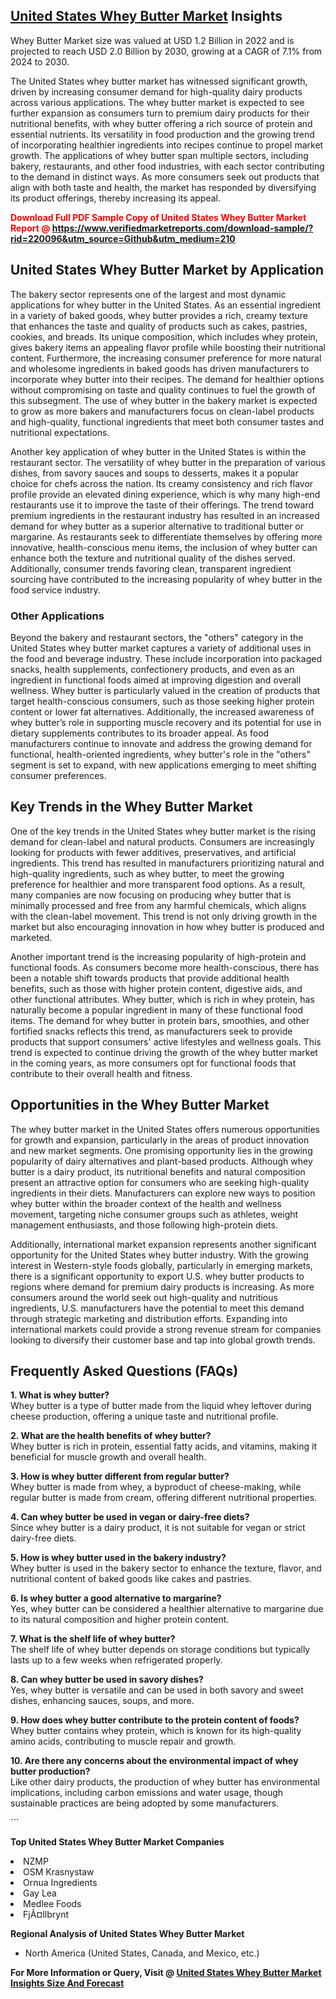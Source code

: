 <h2><a href="https://www.verifiedmarketreports.com/download-sample/?rid=220096&amp;utm_source=Github&amp;utm_medium=210" target="_blank">United States Whey Butter Market</a> Insights</h2><p>Whey Butter Market size was valued at USD 1.2 Billion in 2022 and is projected to reach USD 2.0 Billion by 2030, growing at a CAGR of 7.1% from 2024 to 2030.</p><p><p>The United States whey butter market has witnessed significant growth, driven by increasing consumer demand for high-quality dairy products across various applications. The whey butter market is expected to see further expansion as consumers turn to premium dairy products for their nutritional benefits, with whey butter offering a rich source of protein and essential nutrients. Its versatility in food production and the growing trend of incorporating healthier ingredients into recipes continue to propel market growth. The applications of whey butter span multiple sectors, including bakery, restaurants, and other food industries, with each sector contributing to the demand in distinct ways. As more consumers seek out products that align with both taste and health, the market has responded by diversifying its product offerings, thereby increasing its appeal. <strong><p><span class=""><span style="color: #ff0000;"><strong>Download Full PDF Sample Copy of United States Whey Butter Market Report</strong> @ </span><a href="https://www.verifiedmarketreports.com/download-sample/?rid=220096&amp;utm_source=Github&amp;utm_medium=210" target="_blank">https://www.verifiedmarketreports.com/download-sample/?rid=220096&amp;utm_source=Github&amp;utm_medium=210</a></span></p></strong></p><h2>United States Whey Butter Market by Application</h2><p>The bakery sector represents one of the largest and most dynamic applications for whey butter in the United States. As an essential ingredient in a variety of baked goods, whey butter provides a rich, creamy texture that enhances the taste and quality of products such as cakes, pastries, cookies, and breads. Its unique composition, which includes whey protein, gives bakery items an appealing flavor profile while boosting their nutritional content. Furthermore, the increasing consumer preference for more natural and wholesome ingredients in baked goods has driven manufacturers to incorporate whey butter into their recipes. The demand for healthier options without compromising on taste and quality continues to fuel the growth of this subsegment. The use of whey butter in the bakery market is expected to grow as more bakers and manufacturers focus on clean-label products and high-quality, functional ingredients that meet both consumer tastes and nutritional expectations.</p><p>Another key application of whey butter in the United States is within the restaurant sector. The versatility of whey butter in the preparation of various dishes, from savory sauces and soups to desserts, makes it a popular choice for chefs across the nation. Its creamy consistency and rich flavor profile provide an elevated dining experience, which is why many high-end restaurants use it to improve the taste of their offerings. The trend toward premium ingredients in the restaurant industry has resulted in an increased demand for whey butter as a superior alternative to traditional butter or margarine. As restaurants seek to differentiate themselves by offering more innovative, health-conscious menu items, the inclusion of whey butter can enhance both the texture and nutritional quality of the dishes served. Additionally, consumer trends favoring clean, transparent ingredient sourcing have contributed to the increasing popularity of whey butter in the food service industry.</p><h3>Other Applications</h3><p>Beyond the bakery and restaurant sectors, the "others" category in the United States whey butter market captures a variety of additional uses in the food and beverage industry. These include incorporation into packaged snacks, health supplements, confectionery products, and even as an ingredient in functional foods aimed at improving digestion and overall wellness. Whey butter is particularly valued in the creation of products that target health-conscious consumers, such as those seeking higher protein content or lower fat alternatives. Additionally, the increased awareness of whey butter’s role in supporting muscle recovery and its potential for use in dietary supplements contributes to its broader appeal. As food manufacturers continue to innovate and address the growing demand for functional, health-oriented ingredients, whey butter's role in the "others" segment is set to expand, with new applications emerging to meet shifting consumer preferences.</p><h2>Key Trends in the Whey Butter Market</h2><p>One of the key trends in the United States whey butter market is the rising demand for clean-label and natural products. Consumers are increasingly looking for products with fewer additives, preservatives, and artificial ingredients. This trend has resulted in manufacturers prioritizing natural and high-quality ingredients, such as whey butter, to meet the growing preference for healthier and more transparent food options. As a result, many companies are now focusing on producing whey butter that is minimally processed and free from any harmful chemicals, which aligns with the clean-label movement. This trend is not only driving growth in the market but also encouraging innovation in how whey butter is produced and marketed.</p><p>Another important trend is the increasing popularity of high-protein and functional foods. As consumers become more health-conscious, there has been a notable shift towards products that provide additional health benefits, such as those with higher protein content, digestive aids, and other functional attributes. Whey butter, which is rich in whey protein, has naturally become a popular ingredient in many of these functional food items. The demand for whey butter in protein bars, smoothies, and other fortified snacks reflects this trend, as manufacturers seek to provide products that support consumers' active lifestyles and wellness goals. This trend is expected to continue driving the growth of the whey butter market in the coming years, as more consumers opt for functional foods that contribute to their overall health and fitness.</p><h2>Opportunities in the Whey Butter Market</h2><p>The whey butter market in the United States offers numerous opportunities for growth and expansion, particularly in the areas of product innovation and new market segments. One promising opportunity lies in the growing popularity of dairy alternatives and plant-based products. Although whey butter is a dairy product, its nutritional benefits and natural composition present an attractive option for consumers who are seeking high-quality ingredients in their diets. Manufacturers can explore new ways to position whey butter within the broader context of the health and wellness movement, targeting niche consumer groups such as athletes, weight management enthusiasts, and those following high-protein diets.</p><p>Additionally, international market expansion represents another significant opportunity for the United States whey butter industry. With the growing interest in Western-style foods globally, particularly in emerging markets, there is a significant opportunity to export U.S. whey butter products to regions where demand for premium dairy products is increasing. As more consumers around the world seek out high-quality and nutritious ingredients, U.S. manufacturers have the potential to meet this demand through strategic marketing and distribution efforts. Expanding into international markets could provide a strong revenue stream for companies looking to diversify their customer base and tap into global growth trends.</p><h2>Frequently Asked Questions (FAQs)</h2><p><strong>1. What is whey butter?</strong><br>Whey butter is a type of butter made from the liquid whey leftover during cheese production, offering a unique taste and nutritional profile.</p><p><strong>2. What are the health benefits of whey butter?</strong><br>Whey butter is rich in protein, essential fatty acids, and vitamins, making it beneficial for muscle growth and overall health.</p><p><strong>3. How is whey butter different from regular butter?</strong><br>Whey butter is made from whey, a byproduct of cheese-making, while regular butter is made from cream, offering different nutritional properties.</p><p><strong>4. Can whey butter be used in vegan or dairy-free diets?</strong><br>Since whey butter is a dairy product, it is not suitable for vegan or strict dairy-free diets.</p><p><strong>5. How is whey butter used in the bakery industry?</strong><br>Whey butter is used in the bakery sector to enhance the texture, flavor, and nutritional content of baked goods like cakes and pastries.</p><p><strong>6. Is whey butter a good alternative to margarine?</strong><br>Yes, whey butter can be considered a healthier alternative to margarine due to its natural composition and higher protein content.</p><p><strong>7. What is the shelf life of whey butter?</strong><br>The shelf life of whey butter depends on storage conditions but typically lasts up to a few weeks when refrigerated properly.</p><p><strong>8. Can whey butter be used in savory dishes?</strong><br>Yes, whey butter is versatile and can be used in both savory and sweet dishes, enhancing sauces, soups, and more.</p><p><strong>9. How does whey butter contribute to the protein content of foods?</strong><br>Whey butter contains whey protein, which is known for its high-quality amino acids, contributing to muscle repair and growth.</p><p><strong>10. Are there any concerns about the environmental impact of whey butter production?</strong><br>Like other dairy products, the production of whey butter has environmental implications, including carbon emissions and water usage, though sustainable practices are being adopted by some manufacturers.</p>```</p><p><strong>Top United States Whey Butter Market Companies</strong></p><div data-test-id=""><p><li>NZMP</li><li> OSM Krasnystaw</li><li> Ornua Ingredients</li><li> Gay Lea</li><li> Medlee Foods</li><li> FjÃ¤llbrynt</li></p><div><strong>Regional Analysis of&nbsp;United States Whey Butter Market</strong></div><ul><li dir="ltr"><p dir="ltr">North America&nbsp;(United States, Canada, and Mexico, etc.)</p></li></ul><p><strong>For More Information or Query, Visit @&nbsp;</strong><strong><a href="https://www.verifiedmarketreports.com/product/whey-butter-market/?utm_source=Github&amp;utm_medium=210" target="_blank">United States Whey Butter Market Insights Size And Forecast</a></strong></p></div>
